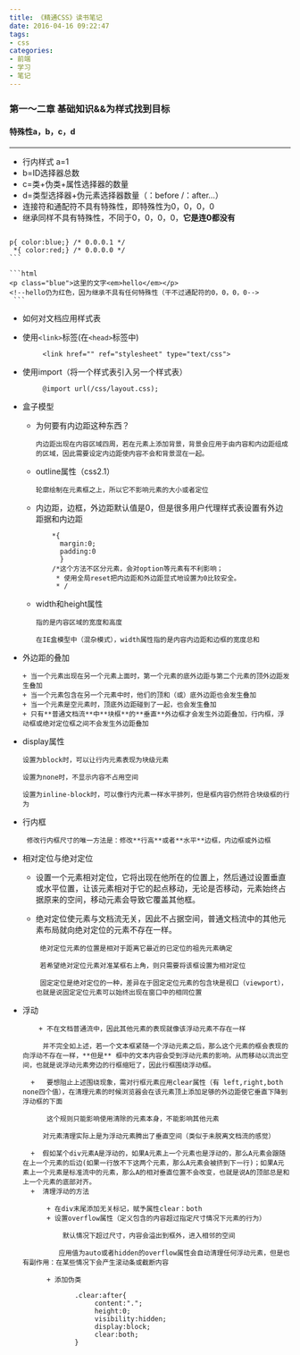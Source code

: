 ```yaml
---
title: 《精通CSS》读书笔记
date: 2016-04-16 09:22:47
tags:
- css
categories:
- 前端
- 学习
- 笔记
---
```

### 第一～二章  基础知识&&为样式找到目标

#### 特殊性a，b，c，d     
***
   + 行内样式  a=1
   + b=ID选择器总数
   + c=类+伪类+属性选择器的数量
   + d=类型选择器+伪元素选择器数量（：before  /：after...）
   + 连接符和通配符不具有特殊性，即特殊性为0，0，0，0
   + 继承同样不具有特殊性，不同于0，0，0，0，**它是连0都没有**
     ```css
    p{ color:blue;} /* 0.0.0.1 */			
     *{ color:red;} /* 0.0.0.0 */
    ```

    ```html
    <p class="blue">这里的文字<em>hello</em></p>  
    <!--hello仍为红色，因为继承不具有任何特殊性（干不过通配符的0，0，0，0-->
     ```

- 如何对文档应用样式表

 + 使用`<link>`标签(在`<head>`标签中)

            <link href="" ref="stylesheet" type="text/css">
 + 使用import（将一个样式表引入另一个样式表）
 
            @import url(/css/layout.css); 

- 盒子模型

  + 为何要有内边距这种东西？
   
        内边距出现在内容区域四周，若在元素上添加背景，背景会应用于由内容和内边距组成的区域，因此需要设定内边距使内容不会和背景混在一起。

  + outline属性（css2.1）
   
        轮廓绘制在元素框之上，所以它不影响元素的大小或者定位 

  + 内边距，边框，外边距默认值是0，但是很多用户代理样式表设置有外边距据和内边距

            *{
              margin:0;
              padding:0
              }
            /*这个方法不区分元素，会对option等元素有不利影响；
             * 使用全局reset把内边距和外边距显式地设置为0比较安全。
             * /

  + width和height属性

        指的是内容区域的宽度和高度

        在IE盒模型中（混杂模式），width属性指的是内容内边距和边框的宽度总和

 + 外边距的叠加

       + 当一个元素出现在另一个元素上面时，第一个元素的底外边距与第二个元素的顶外边距发生叠加
       + 当一个元素包含在另一个元素中时，他们的顶和（或）底外边距也会发生叠加
       + 当一个元素是空元素时，顶底外边距碰到了一起，也会发生叠加
       + 只有**普通文档流**中**块框**的**垂直**外边框才会发生外边距叠加，行内框，浮动框或绝对定位框之间不会发生外边距叠加

  + display属性

        设置为block时，可以让行内元素表现为块级元素

        设置为none时，不显示内容不占用空间

        设置为inline-block时，可以像行内元素一样水平排列，但是框内容仍然符合块级框的行为

 + 行内框

        修改行内框尺寸的唯一方法是：修改**行高**或者**水平**边框，内边框或外边框
 + 相对定位与绝对定位

     + 设置一个元素相对定位，它将出现在他所在的位置上，然后通过设置垂直或水平位置，让该元素相对于它的起点移动，无论是否移动，元素始终占据原来的空间，移动元素会导致它覆盖其他框。
     + 绝对定位使元素与文档流无关，因此不占据空间，普通文档流中的其他元素布局就向绝对定位的元素不存在一样。
     
            绝对定位元素的位置是相对于距离它最近的已定位的祖先元素确定

            若希望绝对定位元素对准某框右上角，则只需要将该框设置为相对定位

            固定定位是绝对定位的一种，差异在于固定定位元素的包含块是视口（viewport），也就是说固定定位元素可以始终出现在窗口中的相同位置
 + 浮动

           + 不在文档普通流中，因此其他元素的表现就像该浮动元素不存在一样

            并不完全如上述，若一个文本框紧随一个浮动元素之后，那么这个元素的框会表现的向浮动不存在一样，**但是** 框中的文本内容会受到浮动元素的影响，从而移动以流出空间，也就是说浮动元素旁边的行框缩短了，因此行框围绕浮动框。

         +   要想阻止上述围绕现象，需对行框元素应用clear属性（有 left,right,both none四个值），在清理元素的时候浏览器会在该元素顶上添加足够的外边距使它垂直下降到浮动框的下面

             这个规则只能影响使用清除的元素本身，不能影响其他元素

            对元素清理实际上是为浮动元素腾出了垂直空间（类似于未脱离文档流的感觉）

         +  假如某个div元素A是浮动的，如果A元素上一个元素也是浮动的，那么A元素会跟随在上一个元素的后边(如果一行放不下这两个元素，那么A元素会被挤到下一行)；如果A元素上一个元素是标准流中的元素，那么A的相对垂直位置不会改变，也就是说A的顶部总是和上一个元素的底部对齐。
         +  清理浮动的方法

             + 在div末尾添加无关标记，赋予属性clear：both
             + 设置overflow属性（定义包含的内容超过指定尺寸情况下元素的行为）

                 默认情况下超过尺寸，内容会溢出到框外，进入相邻的空间

                应用值为auto或者hidden的overflow属性会自动清理任何浮动元素，但是也有副作用：在某些情况下会产生滚动条或截断内容

             + 添加伪类

                    .clear:after{
                         content:".";
                         height:0;
                         visibility:hidden;
                         display:block;
                         clear:both;
                    }